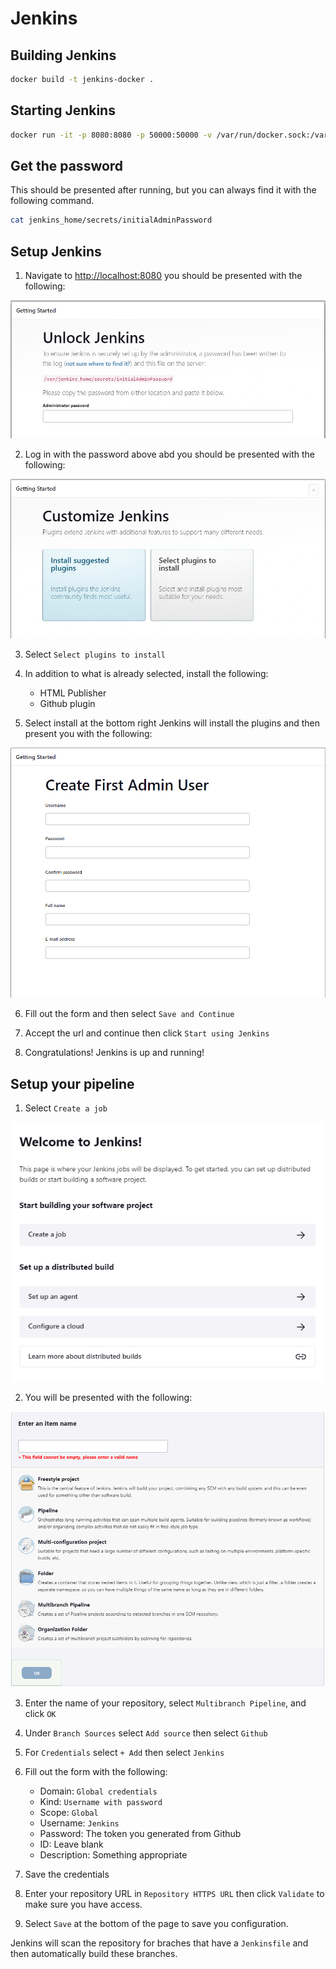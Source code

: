 # Jenkins

## Building Jenkins

```bash
docker build -t jenkins-docker .
```

## Starting Jenkins

```bash
docker run -it -p 8080:8080 -p 50000:50000 -v /var/run/docker.sock:/var/run/docker.sock -v $(pwd)/jenkins_home:/var/jenkins_home jenkins-docker
```

## Get the password

This should be presented after running, but you can always find it with the following command.

```bash
cat jenkins_home/secrets/initialAdminPassword
```

## Setup Jenkins

1. Navigate to [http://localhost:8080](http://localhost:8080) you should be presented with the following:

![Unlock](images/unlock.jpg)

2. Log in with the password above abd you should be presented with the following:

![Plugins](images/plugins.jpg)

3. Select `Select plugins to install`

4. In addition to what is already selected, install the following:
    - HTML Publisher
    - Github plugin

5. Select install at the bottom right Jenkins will install the plugins and then present you with the following:

![Admin](images/admin.png)

6. Fill out the form and then select `Save and Continue`

7. Accept the url and continue then click `Start using Jenkins`

8. Congratulations! Jenkins is up and running!

## Setup your pipeline

1. Select `Create a job`

![Create a job](images/create_a_job.png)

2. You will be presented with the following:

![Create job](images/create_job.png)

3. Enter the name of your repository, select `Multibranch Pipeline`, and click `OK`

4. Under `Branch Sources` select `Add source` then select `Github`

5. For `Credentials` select `+ Add` then select `Jenkins`

6. Fill out the form with the following:
    - Domain: `Global credentials`
    - Kind: `Username with password`
    - Scope: `Global`
    - Username: `Jenkins`
    - Password: The token you generated from Github
    - ID: Leave blank
    - Description: Something appropriate

7. Save the credentials

8. Enter your repository URL in `Repository HTTPS URL` then click `Validate` to make sure you have access.

9. Select `Save` at the bottom of the page to save you configuration.

Jenkins will scan the repository for braches that have a `Jenkinsfile` and then automatically build these branches.